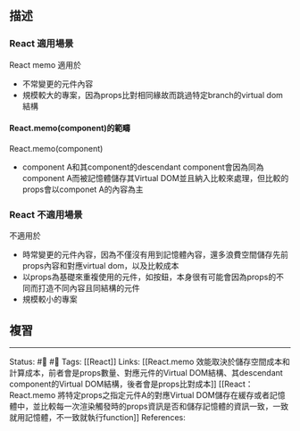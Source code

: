 ## 描述



### React 適用場景
React memo 適用於
- 不常變更的元件內容
- 規模較大的專案，因為props比對相同緣故而跳過特定branch的virtual dom 結構

#### React.memo(component)的範疇
React.memo(component)
- component A和其component的descendant component會因為同為component A而被記憶體儲存其Virtual DOM並且納入比較來處理，但比較的props會以componet A的內容為主

### React 不適用場景

不適用於
- 時常變更的元件內容，因為不僅沒有用到記憶體內容，還多浪費空間儲存先前props內容和對應virtual dom，以及比較成本
- 以props為基礎來重複使用的元件，如按鈕，本身很有可能會因為props的不同而打造不同內容且同結構的元件
- 規模較小的專案

## 複習


---
Status: #🌱 #📓 
Tags:
[[React]]
Links:
[[React.memo 效能取決於儲存空間成本和計算成本，前者會是props數量、對應元件的Virtual DOM結構、其descendant component的Virtual DOM結構，後者會是props比對成本]]
[[React：React.memo 將特定props之指定元件A的對應Virtual DOM儲存在緩存或者記憶體中，並比較每一次渲染觸發時的props資訊是否和儲存記憶體的資訊一致，一致就用記憶體，不一致就執行function]]
References: